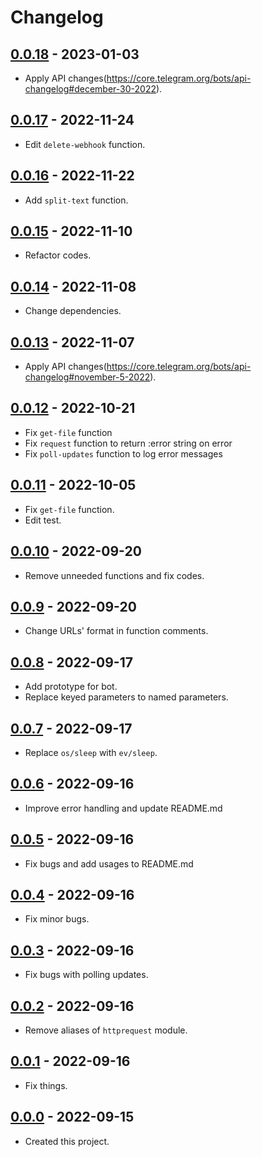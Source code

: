 # Changelog

## [0.0.18] - 2023-01-03
- Apply API changes(https://core.telegram.org/bots/api-changelog#december-30-2022).

## [0.0.17] - 2022-11-24
- Edit `delete-webhook` function.

## [0.0.16] - 2022-11-22
- Add `split-text` function.

## [0.0.15] - 2022-11-10
- Refactor codes.

## [0.0.14] - 2022-11-08
- Change dependencies.

## [0.0.13] - 2022-11-07
- Apply API changes(https://core.telegram.org/bots/api-changelog#november-5-2022).

## [0.0.12] - 2022-10-21
- Fix `get-file` function
- Fix `request` function to return :error string on error
- Fix `poll-updates` function to log error messages

## [0.0.11] - 2022-10-05
- Fix `get-file` function.
- Edit test.

## [0.0.10] - 2022-09-20
- Remove unneeded functions and fix codes.

## [0.0.9] - 2022-09-20
- Change URLs' format in function comments.

## [0.0.8] - 2022-09-17
- Add prototype for bot.
- Replace keyed parameters to named parameters.

## [0.0.7] - 2022-09-17
- Replace `os/sleep` with `ev/sleep`.

## [0.0.6] - 2022-09-16
- Improve error handling and update README.md

## [0.0.5] - 2022-09-16
- Fix bugs and add usages to README.md

## [0.0.4] - 2022-09-16
- Fix minor bugs.

## [0.0.3] - 2022-09-16
- Fix bugs with polling updates.

## [0.0.2] - 2022-09-16
- Remove aliases of `httprequest` module.

## [0.0.1] - 2022-09-16
- Fix things.

## [0.0.0] - 2022-09-15
- Created this project.

[0.0.18]: https://github.com/meinside/telegram-bot-janet/compare/v0.0.17...v0.0.18
[0.0.17]: https://github.com/meinside/telegram-bot-janet/compare/v0.0.16...v0.0.17
[0.0.16]: https://github.com/meinside/telegram-bot-janet/compare/v0.0.15...v0.0.16
[0.0.15]: https://github.com/meinside/telegram-bot-janet/compare/v0.0.14...v0.0.15
[0.0.14]: https://github.com/meinside/telegram-bot-janet/compare/v0.0.13...v0.0.14
[0.0.13]: https://github.com/meinside/telegram-bot-janet/compare/v0.0.12...v0.0.13
[0.0.12]: https://github.com/meinside/telegram-bot-janet/compare/v0.0.11...v0.0.12
[0.0.11]: https://github.com/meinside/telegram-bot-janet/compare/v0.0.10...v0.0.11
[0.0.10]: https://github.com/meinside/telegram-bot-janet/compare/v0.0.9...v0.0.10
[0.0.9]: https://github.com/meinside/telegram-bot-janet/compare/v0.0.8...v0.0.9
[0.0.8]: https://github.com/meinside/telegram-bot-janet/compare/v0.0.7...v0.0.8
[0.0.7]: https://github.com/meinside/telegram-bot-janet/compare/v0.0.6...v0.0.7
[0.0.6]: https://github.com/meinside/telegram-bot-janet/compare/v0.0.5...v0.0.6
[0.0.5]: https://github.com/meinside/telegram-bot-janet/compare/v0.0.4...v0.0.5
[0.0.4]: https://github.com/meinside/telegram-bot-janet/compare/v0.0.3...v0.0.4
[0.0.3]: https://github.com/meinside/telegram-bot-janet/compare/v0.0.2...v0.0.3
[0.0.2]: https://github.com/meinside/telegram-bot-janet/compare/v0.0.1...v0.0.2
[0.0.1]: https://github.com/meinside/telegram-bot-janet/compare/v0.0.0...v0.0.1
[0.0.0]: https://github.com/meinside/telegram-bot-janet/releases/tag/v0.0.0
